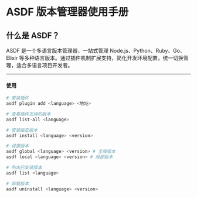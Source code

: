 # ASDF 版本管理器使用手册

## 什么是 ASDF？

ASDF 是一个多语言版本管理器，一站式管理 Node.js、Python、Ruby、Go、Elixir 等多种语言版本。通过插件机制扩展支持，简化开发环境配置，统一切换管理，适合多语言项目开发者。

---

#### 使用

```bash
# 安装插件
asdf plugin add <language> <地址>

# 查看插件支持的版本
asdf list-all <language>

# 安装指定版本
asdf install <language> <version>

# 设置版本
asdf global <language> <version> # 全局版本
asdf local <language> <version> # 局部版本

# 列出已安装版本
asdf list <language>

# 卸载版本
asdf uninstall <language> <version>
```

